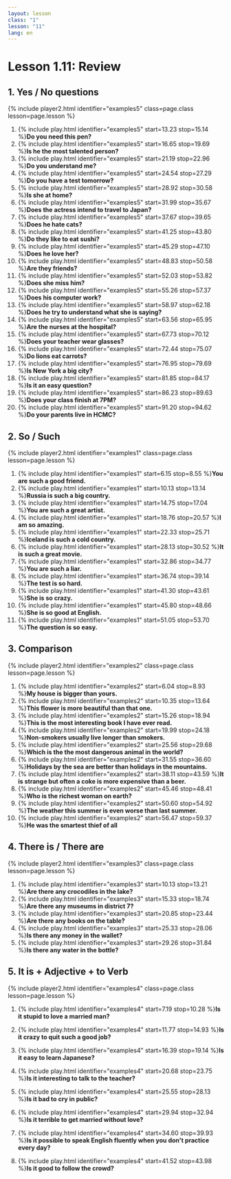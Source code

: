 ```yaml
---
layout: lesson
class: "1"
lesson: "11"
lang: en
---
```



# Lesson 1.11: Review 


## 1. Yes / No questions
{% include player2.html identifier="examples5" class=page.class lesson=page.lesson %}

1.  {% include play.html identifier="examples5" start=13.23 stop=15.14 %}__Do you need this pen?__ 
2.  {% include play.html identifier="examples5" start=16.65 stop=19.69 %}__Is he the most talented person?__ 
3.  {% include play.html identifier="examples5" start=21.19 stop=22.96 %}__Do you understand me?__ 
4.  {% include play.html identifier="examples5" start=24.54 stop=27.29 %}__Do you have a test tomorrow?__ 
5.  {% include play.html identifier="examples5" start=28.92 stop=30.58 %}__Is she at home?__ 
6.  {% include play.html identifier="examples5" start=31.99 stop=35.67 %}__Does the actress intend to travel to Japan?__ 
7.  {% include play.html identifier="examples5" start=37.67 stop=39.65 %}__Does he hate cats?__ 
8.  {% include play.html identifier="examples5" start=41.25 stop=43.80 %}__Do they like to eat sushi?__ 
9.  {% include play.html identifier="examples5" start=45.29 stop=47.10 %}__Does he love her?__ 
10. {% include play.html identifier="examples5" start=48.83 stop=50.58 %}__Are they friends?__ 
11. {% include play.html identifier="examples5" start=52.03 stop=53.82 %}__Does she miss him?__ 
12. {% include play.html identifier="examples5" start=55.26 stop=57.37 %}__Does his computer work?__ 
13. {% include play.html identifier="examples5" start=58.97 stop=62.18 %}__Does he try to understand what she is saying?__ 
14. {% include play.html identifier="examples5" start=63.56 stop=65.95 %}__Are the nurses at the hospital?__ 
15. {% include play.html identifier="examples5" start=67.73 stop=70.12 %}__Does your teacher wear glasses?__ 
16. {% include play.html identifier="examples5" start=72.44 stop=75.07 %}__Do lions eat carrots?__ 
17. {% include play.html identifier="examples5" start=76.95 stop=79.69 %}__Is New York a big city?__ 
18. {% include play.html identifier="examples5" start=81.85 stop=84.17 %}__Is it an easy question?__ 
19. {% include play.html identifier="examples5" start=86.23 stop=89.63 %}__Does your class finish at 7PM?__ 
20. {% include play.html identifier="examples5" start=91.20 stop=94.62 %}__Do your parents live in HCMC?__ 


## 2. So / Such
{% include player2.html identifier="examples1" class=page.class lesson=page.lesson %}

1. {% include play.html identifier="examples1" start=6.15 stop=8.55 %}__You are such a good friend.__ 
2. {% include play.html identifier="examples1" start=10.13 stop=13.14 %}__Russia is such a big country.__ 
3. {% include play.html identifier="examples1" start=14.75 stop=17.04 %}__You are such a great artist.__ 
4. {% include play.html identifier="examples1" start=18.76 stop=20.57 %}__I am so amazing.__ 
5. {% include play.html identifier="examples1" start=22.33 stop=25.71 %}__Iceland is such a cold country.__ 
6. {% include play.html identifier="examples1" start=28.13 stop=30.52 %}__It is such a great movie.__ 
7. {% include play.html identifier="examples1" start=32.86 stop=34.77 %}__You are such a liar.__ 
8. {% include play.html identifier="examples1" start=36.74 stop=39.14 %}__The test is so hard.__ 
9. {% include play.html identifier="examples1" start=41.30 stop=43.61 %}__She is so crazy.__ 
10. {% include play.html identifier="examples1" start=45.80 stop=48.66 %}__She is so good at English.__ 
11. {% include play.html identifier="examples1" start=51.05 stop=53.70 %}__The question is so easy.__ 


## 3. Comparison
{% include player2.html identifier="examples2" class=page.class lesson=page.lesson %}

1.  {% include play.html identifier="examples2" start=6.04 stop=8.93 %}__My house is bigger than yours.__ 
2.  {% include play.html identifier="examples2" start=10.35 stop=13.64 %}__This flower is more beautiful than that one.__ 
3.  {% include play.html identifier="examples2" start=15.26 stop=18.94 %}__This is the most interesting book I have ever read.__ 
4.  {% include play.html identifier="examples2" start=19.99 stop=24.18 %}__Non-smokers usually live longer than smokers.__ 
5.  {% include play.html identifier="examples2" start=25.56 stop=29.68 %}__Which is the the most dangerous animal in the world?__ 
6.  {% include play.html identifier="examples2" start=31.55 stop=36.60 %}__Holidays by the sea are better than holidays in the mountains.__ 
7.  {% include play.html identifier="examples2" start=38.11 stop=43.59 %}__It is strange but often a coke is more expensive than a beer.__ 
8.  {% include play.html identifier="examples2" start=45.46 stop=48.41 %}__Who is the richest woman on earth?__ 
9.  {% include play.html identifier="examples2" start=50.60 stop=54.92 %}__The weather this summer is even worse than last summer.__ 
10.  {% include play.html identifier="examples2" start=56.47 stop=59.37 %}__He was the smartest thief of all__ 


## 4. There is / There are
{% include player2.html identifier="examples3" class=page.class lesson=page.lesson %}

1. {% include play.html identifier="examples3" start=10.13 stop=13.21 %}__Are there any crocodiles in the lake?__ 
2. {% include play.html identifier="examples3" start=15.33 stop=18.74 %}__Are there any museums in district 7?__ 
3. {% include play.html identifier="examples3" start=20.85 stop=23.44 %}__Are there any books on the table?__ 
4. {% include play.html identifier="examples3" start=25.33 stop=28.06 %}__Is there any money in the wallet?__ 
5. {% include play.html identifier="examples3" start=29.26 stop=31.84 %}__Is there any water in the bottle?__ 



## 5. It is + Adjective + to Verb
{% include player2.html identifier="examples4" class=page.class lesson=page.lesson %}

1. {% include play.html identifier="examples4" start=7.19 stop=10.28 %}__Is it stupid to love a married man?__ 
2. {% include play.html identifier="examples4" start=11.77 stop=14.93 %}__Is it crazy to quit such a good job?__ 
3. {% include play.html identifier="examples4" start=16.39 stop=19.14 %}__Is it easy to learn Japanese?__ 
4. {% include play.html identifier="examples4" start=20.68 stop=23.75 %}__Is it interesting to talk to the teacher?__ 
5. {% include play.html identifier="examples4" start=25.55 stop=28.13 %}__Is it bad to cry in public?__ 
6. {% include play.html identifier="examples4" start=29.94 stop=32.94 %}__Is it terrible to get married without love?__

7. {% include play.html identifier="examples4" start=34.60 stop=39.93 %}__Is it possible to speak English fluently when you don't practice every day?__

8. {% include play.html identifier="examples4" start=41.52 stop=43.98 %}__Is it good to follow the crowd?__ 
 